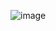 ![image](https://user-images.githubusercontent.com/36649115/51453087-495ce980-1cf2-11e9-8e77-453733a50da4.png)
